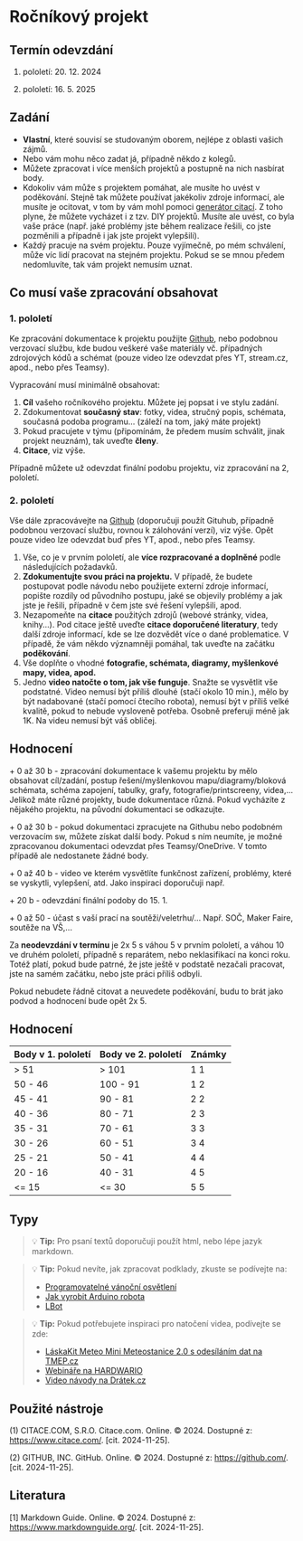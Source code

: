 [Co dodělat ]: #
[nic ]: #



# Ročníkový projekt

## Termín odevzdání

1. pololetí: 20. 12. 2024

2. pololetí: 16. 5. 2025


## Zadání

- **Vlastní**, které souvisí se studovaným oborem, nejlépe z oblasti vašich zájmů.
- Nebo vám mohu něco zadat já, případně někdo z kolegů.
- Můžete zpracovat i více menších projektů a postupně na nich nasbírat body.
- Kdokoliv vám může s projektem pomáhat, ale musíte ho uvést v poděkování. Stejně tak můžete používat jakékoliv zdroje informací, ale musíte je ocitovat, v tom by vám mohl pomoci [generátor citací](https://www.citace.com/). Z toho plyne, že můžete vycházet i z tzv. DIY projektů. Musíte ale uvést, co byla vaše práce (např. jaké problémy jste během realizace řešili, co jste pozměnili a případně i jak jste projekt vylepšili).
- Každý pracuje na svém projektu. Pouze vyjímečně, po mém schválení, může víc lidí pracovat na stejném projektu. Pokud se se mnou předem nedomluvíte, tak vám projekt nemusím uznat.


## Co musí vaše zpracování obsahovat

### 1. pololetí

Ke zpracování dokumentace k projektu použijte [Github](https://github.com/), nebo podobnou verzovací službu, kde budou veškeré vaše materiály vč. případných zdrojových kódů a schémat (pouze video lze odevzdat přes YT, stream.cz, apod., nebo přes Teamsy).

Vypracování musí minimálně obsahovat:

1. **Cíl** vašeho ročníkového projektu. Můžete jej popsat i ve stylu zadání. 
2. Zdokumentovat **současný stav**: fotky, videa, stručný popis, schémata, současná podoba programu... (záleží na tom, jaký máte projekt)
3. Pokud pracujete v týmu (připomínám, že předem musím schválit, jinak projekt neuznám), tak uveďte **členy**.
4. **Citace**, viz výše.

Případně můžete už odevzdat finální podobu projektu, viz zpracování na 2, pololetí.


### 2. pololetí

Vše dále zpracovávejte na [Github](https://github.com/) (doporučuji použít Gituhub, případně podobnou verzovací službu, rovnou k zálohování verzí), viz výše. Opět pouze video lze odevzdat buď přes YT, apod., nebo přes Teamsy.

1. Vše, co je v prvním pololetí, ale **více rozpracované a doplněné** podle následujících požadavků.
2. **Zdokumentujte svou práci na projektu.** V případě, že budete postupovat podle návodu nebo použijete externí zdroje informací, popište rozdíly od původního postupu, jaké se objevily problémy a jak jste je řešili, případně v čem jste své řešení vylepšili, apod.
3. Nezapomeňte na **citace** použitých zdrojů (webové stránky, videa, knihy...). Pod citace ještě uveďte **citace doporučené literatury**, tedy další zdroje informací, kde se lze dozvědět více o dané problematice. V případě, že vám někdo významněji pomáhal, tak uveďte na začátku **poděkování**. 
4. Vše doplňte o vhodné **fotografie, schémata, diagramy, myšlenkové mapy, videa, apod.**
5. Jedno **video natočte o tom, jak vše funguje**. Snažte se vysvětlit vše podstatné. Video nemusí být příliš dlouhé (stačí okolo 10 min.), mělo by být nadabované (stačí pomocí čtecího robota), nemusí být v příliš velké kvalitě, pokud to nebude vysloveně potřeba. Osobně preferuji méně jak 1K. Na videu nemusí být váš obličej.


## Hodnocení

\+ 0 až 30 b - zpracování dokumentace k vašemu projektu by mělo obsahovat cíl/zadání, postup řešení/myšlenkovou mapu/diagramy/bloková schémata, schéma zapojení, tabulky, grafy, fotografie/printscreeny, videa,... Jelikož máte různé projekty, bude dokumentace různá. Pokud vycházíte z nějakého projektu, na původní dokumentaci se odkazujte.

\+ 0 až 30 b - pokud dokumentaci zpracujete na Githubu nebo podobném verzovacím sw, můžete získat další body. Pokud s ním neumíte, je možné zpracovanou dokumentaci odevzdat přes Teamsy/OneDrive. V tomto případě ale nedostanete žádné body.

\+ 0 až 40 b - video ve kterém vysvětlíte funkčnost zařízení, problémy, které se vyskytli, vylepšení, atd. Jako inspiraci doporučuji např. 

\+ 20 b - odevzdání finální podoby do 15. 1.

\+ 0 až 50 - účast s vaší prací na soutěži/veletrhu/... Např. SOČ, Maker Faire, soutěže na VŠ,...

Za **neodevzdání v termínu** je 2x 5 s váhou 5 v prvním pololetí, a váhou 10 ve druhém pololetí, případně s reparátem, nebo neklasifikací na konci roku. Totéž platí, pokud bude patrné, že jste ještě v podstatě nezačali pracovat, jste na samém začátku, nebo jste práci příliš odbyli. 

Pokud nebudete řádně citovat a neuvedete poděkování, budu to brát jako podvod a hodnocení bude opět 2x 5.


## Hodnocení
| Body v 1. pololetí | Body ve 2. pololetí | Známky |
| ----- | ----- | -----|
| > 51 | > 101 | 1 1 |
| 50 - 46 | 100 - 91 | 1 2 |
| 45 - 41 | 90 - 81 | 2 2 |
| 40 - 36 | 80 - 71 | 2 3 |
| 35 - 31 | 70 - 61 | 3 3 |
| 30 - 26 | 60 - 51 | 3 4 |
| 25 - 21 | 50 - 41 | 4 4 |
| 20 - 16 | 40 - 31 | 4 5 |
| <= 15 | <= 30 | 5 5 |


## Typy

> :bulb: **Tip:** Pro psaní textů doporučuji použít html, nebo lépe jazyk markdown.

> :bulb: **Tip:** Pokud nevíte, jak zpracovat podklady, zkuste se podívejte na:
> - [Programovatelné vánoční osvětlení](https://blog.laskakit.cz/programovatelne-vanocni-osvetleni/)
> - [Jak vyrobit Arduino robota](https://blog.laskakit.cz/jak-vyrobit-arduino-robota/)
> - [LBot](https://github.com/LaskaKit/LBot)

> :bulb: **Tip:** Pokud potřebujete inspiraci pro natočení videa, podívejte se zde:
> - [LáskaKit Meteo Mini Meteostanice 2.0 s odesíláním dat na TMEP.cz](https://youtu.be/Ipeo-O5kT-w?feature=shared)
> - [Webináře na HARDWARIO](https://www.youtube.com/@HARDWARIO/videos)
> - [Video návody na Drátek.cz](https://www.youtube.com/c/Arduinon%C3%A1vody) 
    


## Použité nástroje

(1) CITACE.COM, S.R.O. Citace.com. Online. © 2024. Dostupné z: https://www.citace.com/. [cit. 2024-11-25].

(2) GITHUB, INC. GitHub. Online. © 2024. Dostupné z: https://github.com/. [cit. 2024-11-25].


## Literatura

[1] Markdown Guide. Online. © 2024. Dostupné z: https://www.markdownguide.org/. [cit. 2024-11-25].



